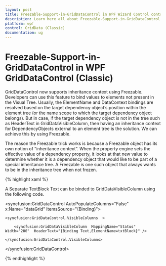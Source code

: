 ```yaml
---
layout: post
title: Freezable-Support-in-GridDataControl in WPF Wizard Control control | Syncfusion
description: Learn here all about Freezable-Support-in-GridDataControl support in Syncfusion WPF GridDataControl (Classic) control and more.
platform: wpf
control: GridData (Classic)
documentation: ug
---
```

# Freezable-Support-in-GridDataControl in WPF GridDataControl (Classic)

GridDataControl now supports inheritance context using Freezable. Developers can use this feature to bind values to elements not present in the Visual Tree. Usually, the ElementName and DataContext bindings are resolved based on the target dependency object’s position within the element tree (or the name scope to which the target dependency object belongs).  But in case, if the target dependency object is not in the tree such as HeaderText in GridDataVisibleColumn, then having an inheritance context for DependencyObjects external to an element tree is the solution. We can achieve this by using Freezable.

The reason the Freezable trick works is because a Freezable object has its own notion of “inheritance context”.  When the property engine sets the effective value of a dependency property, it looks at that new value to determine whether it is a dependency object that would like to be part of a special inheritance tree.  A Freezable is one such object that always wants to be in the inheritance tree when not frozen.  

{% highlight xaml %}

<TextBox Text="Test" x:Name="txtBlock" />

A Separate TextBlock Text can be binded to GridDataVisibleColumn using the following code.

<syncfusion:GridDataControl AutoPopulateColumns="False" x:Name="dataGrid" ItemsSource="{Binding}">

	<syncfusion:GridDataControl.VisibleColumns  >

		<syncfusion:GridDataVisibleColumn  MappingName="Status"  Width="200"  HeaderText="{Binding Text,ElementName=txtBlock}" />

	</syncfusion:GridDataControl.VisibleColumns>

</syncfusion:GridDataControl>

{% endhighlight  %}